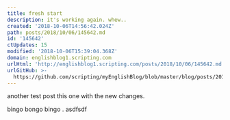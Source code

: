 ```yaml
---
title: fresh start
description: it's working again. whew..
created: '2018-10-06T14:56:42.024Z'
path: posts/2018/10/06/145642.md
id: '145642'
ctUpdates: 15
modified: '2018-10-06T15:39:04.368Z'
domain: englishblog1.scripting.com
urlHtml: 'http://englishblog1.scripting.com/posts/2018/10/06/145642.md'
urlGitHub: >-
  https://github.com/scripting/myEnglishBlog/blob/master/blog/posts/2018/10/06/145642.md
---
```

another test post this one with the new changes.

bingo bongo bingo . asdfsdf